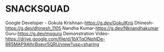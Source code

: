 # SNACKSQUAD
Google Developer -
Gokula Krishnan-https://g.dev/GokulKris
Dhinesh-https://g.dev/dhinesh_1105
Nandha Kumar-https://g.dev/Nknandhakumar
Guru-https://g.dev/msguru
Demonstration Video-
https://drive.google.com/file/d/1bXTqONphlDe-8R5MAP9AlhrBxevr5QRU/view?usp=sharing
